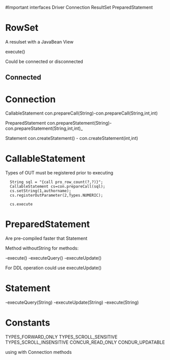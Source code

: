 #Important interfaces
 Driver
 Connection
 ResultSet
 PreparedStatement
 

# RowSet
A resulset with a JavaBean View

 execute()
 
Could be connected or disconnected

## Connected
 

# Connection

 CallableStatement    con.prepareCall(String)-con.prepareCall(String,int,int)
 
 
 PreparedStatement    con.prepareStatement(String)-con.prepareStatement(String,int,int)_

 Statement con.createStatement() - con.createStatement(int,int)


# CallableStatement

Types of OUT must be registered prior to executing

      String sql = "{call pro_row_count(?,?)}";
	  CallableStatement cs=con.prepareCall(sql);
      cs.setString(1,authorname);
	  cs.registerOutParameter(2,Types.NUMERIC);

      cs.execute


# PreparedStatement

Are pre-compiled faster that Statement

Method withoutString for methods:

-execute()
-executeQuery()
-executeUpdate()

For DDL operation could use executeUpdate()


# Statement

-executeQuery(String)
-executeUpdate(String)
-execute(String)
# Constants

TYPES_FORWARD_ONLY
TYPES_SCROLL_SENSITIVE
TYPES_SCROLL_INSENSITIVE
CONCUR_READ_ONLY
CONDUR_UPDATABLE

using with Connection methods


